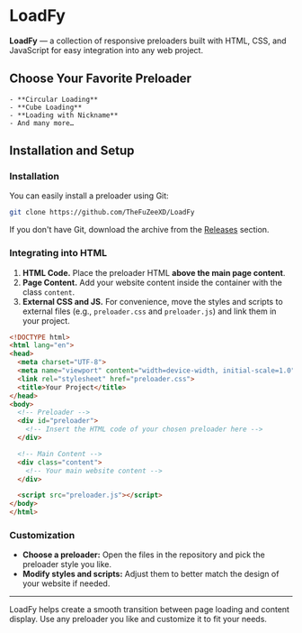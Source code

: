 # LoadFy
**LoadFy** — a collection of responsive preloaders built with HTML, CSS, and JavaScript for easy integration into any web project.

## Choose Your Favorite Preloader
```- **Standard Loading**
- **Circular Loading**
- **Cube Loading**
- **Loading with Nickname**
- And many more…
```
## Installation and Setup

### Installation
You can easily install a preloader using Git:
```bash
git clone https://github.com/TheFuZeeXD/LoadFy
```
If you don't have Git, download the archive from the [Releases](https://github.com/TheFuZeeXD/LoadFy/releases) section.

### Integrating into HTML
1. **HTML Code.** Place the preloader HTML **above the main page content**.
2. **Page Content.** Add your website content inside the container with the class `content`.
3. **External CSS and JS.** For convenience, move the styles and scripts to external files (e.g., `preloader.css` and `preloader.js`) and link them in your project.

```html
<!DOCTYPE html>
<html lang="en">
<head>
  <meta charset="UTF-8">
  <meta name="viewport" content="width=device-width, initial-scale=1.0">
  <link rel="stylesheet" href="preloader.css">
  <title>Your Project</title>
</head>
<body>
  <!-- Preloader -->
  <div id="preloader">
    <!-- Insert the HTML code of your chosen preloader here -->
  </div>

  <!-- Main Content -->
  <div class="content">
    <!-- Your main website content -->
  </div>

  <script src="preloader.js"></script>
</body>
</html>
```

### Customization
- **Choose a preloader:** Open the files in the repository and pick the preloader style you like.
- **Modify styles and scripts:** Adjust them to better match the design of your website if needed.

---

LoadFy helps create a smooth transition between page loading and content display. Use any preloader you like and customize it to fit your needs.
